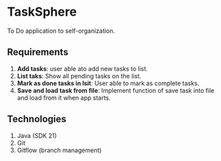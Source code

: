 # TaskSphere

To Do application to self-organization.

## Requirements

1. **Add tasks**: user able ato add new tasks to list.
2. **List taks**: Show all pending tasks on the list.
3. **Mark as done tasks in lsit**: User able to mark as complete tasks.
4. **Save and load task from file**: Implement function of save task into file and load from it when app starts.

## Technologies

1. Java (SDK 21)
2. Git
3. Gitflow (branch management)

